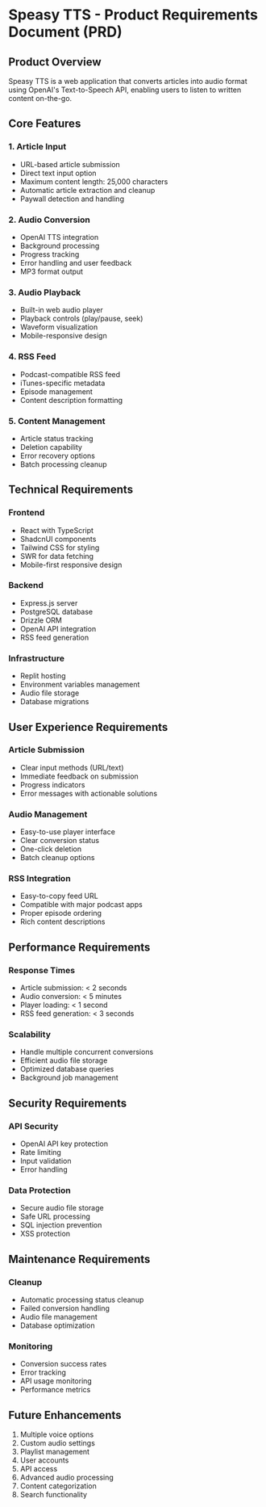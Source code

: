 
# Speasy TTS - Product Requirements Document (PRD)

## Product Overview
Speasy TTS is a web application that converts articles into audio format using OpenAI's Text-to-Speech API, enabling users to listen to written content on-the-go.

## Core Features

### 1. Article Input
- URL-based article submission
- Direct text input option
- Maximum content length: 25,000 characters
- Automatic article extraction and cleanup
- Paywall detection and handling

### 2. Audio Conversion
- OpenAI TTS integration
- Background processing
- Progress tracking
- Error handling and user feedback
- MP3 format output

### 3. Audio Playback
- Built-in web audio player
- Playback controls (play/pause, seek)
- Waveform visualization
- Mobile-responsive design

### 4. RSS Feed
- Podcast-compatible RSS feed
- iTunes-specific metadata
- Episode management
- Content description formatting

### 5. Content Management
- Article status tracking
- Deletion capability
- Error recovery options
- Batch processing cleanup

## Technical Requirements

### Frontend
- React with TypeScript
- ShadcnUI components
- Tailwind CSS for styling
- SWR for data fetching
- Mobile-first responsive design

### Backend
- Express.js server
- PostgreSQL database
- Drizzle ORM
- OpenAI API integration
- RSS feed generation

### Infrastructure
- Replit hosting
- Environment variables management
- Audio file storage
- Database migrations

## User Experience Requirements

### Article Submission
- Clear input methods (URL/text)
- Immediate feedback on submission
- Progress indicators
- Error messages with actionable solutions

### Audio Management
- Easy-to-use player interface
- Clear conversion status
- One-click deletion
- Batch cleanup options

### RSS Integration
- Easy-to-copy feed URL
- Compatible with major podcast apps
- Proper episode ordering
- Rich content descriptions

## Performance Requirements

### Response Times
- Article submission: < 2 seconds
- Audio conversion: < 5 minutes
- Player loading: < 1 second
- RSS feed generation: < 3 seconds

### Scalability
- Handle multiple concurrent conversions
- Efficient audio file storage
- Optimized database queries
- Background job management

## Security Requirements

### API Security
- OpenAI API key protection
- Rate limiting
- Input validation
- Error handling

### Data Protection
- Secure audio file storage
- Safe URL processing
- SQL injection prevention
- XSS protection

## Maintenance Requirements

### Cleanup
- Automatic processing status cleanup
- Failed conversion handling
- Audio file management
- Database optimization

### Monitoring
- Conversion success rates
- Error tracking
- API usage monitoring
- Performance metrics

## Future Enhancements
1. Multiple voice options
2. Custom audio settings
3. Playlist management
4. User accounts
5. API access
6. Advanced audio processing
7. Content categorization
8. Search functionality
